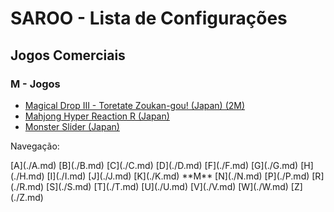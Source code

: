 # SAROO - Lista de Configurações

## Jogos Comerciais

### M - Jogos

- [Magical Drop III - Toretate Zoukan-gou! (Japan) (2M)](../../../Regions/Retails/Japan/T-1313G/README.md)
- [Mahjong Hyper Reaction R (Japan)](../../../Regions/Retails/Japan/T-2402G//README.md)
- [Monster Slider (Japan)](../../../Regions/Retails/Japan/T-27302G/README.md)

Navegação:

<!-- [# (0-9)](./09.md) --> [A](./A.md) [B](./B.md) [C](./C.md) [D](./D.md) <!-- [E](./E.md) --> [F](./F.md) [G](./G.md) [H](./H.md) [I](./I.md) [J](./J.md) [K](./K.md) <!-- [L](./L.md) --> **M** [N](./N.md) <!-- [O](./O.md) --> [P](./P.md) <!-- [Q](./Q.md) --> [R](./R.md) [S](./S.md) [T](./T.md) [U](./U.md) [V](./V.md) [W](./W.md) <!-- [X](./X.md) --> <!-- [Y](./Y.md) --> [Z](./Z.md)
